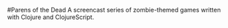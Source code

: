#Parens of the Dead
A screencast series of zombie-themed games written with Clojure and ClojureScript.
